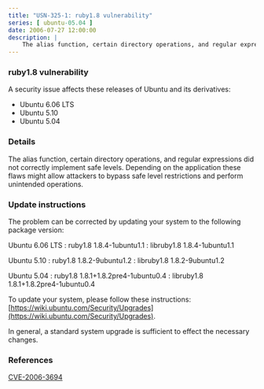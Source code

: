 ```yaml
---
title: "USN-325-1: ruby1.8 vulnerability"
series: [ ubuntu-05.04 ]
date: 2006-07-27 12:00:00
description: |
    The alias function, certain directory operations, and regular expressions did not correctly implement safe levels. Depending on the application these flaws might allow attackers to bypass safe level restrictions and perform unintended operations.
--- 
```

 
### ruby1.8 vulnerability

A security issue affects these releases of Ubuntu and its derivatives:

* Ubuntu 6.06 LTS
* Ubuntu 5.10
* Ubuntu 5.04

### Details

The alias function, certain directory operations, and regular expressions did not correctly implement safe levels. Depending on the application these flaws might allow attackers to bypass safe level restrictions and perform unintended operations.

### Update instructions

The problem can be corrected by updating your system to the following package version:

Ubuntu 6.06 LTS
 : ruby1.8 <span>1.8.4-1ubuntu1.1</span>
 : libruby1.8 <span>1.8.4-1ubuntu1.1</span>

Ubuntu 5.10
 : ruby1.8 <span>1.8.2-9ubuntu1.2</span>
 : libruby1.8 <span>1.8.2-9ubuntu1.2</span>

Ubuntu 5.04
 : ruby1.8 <span>1.8.1+1.8.2pre4-1ubuntu0.4</span>
 : libruby1.8 <span>1.8.1+1.8.2pre4-1ubuntu0.4</span>

To update your system, please follow these instructions: [https://wiki.ubuntu.com/Security/Upgrades](https://wiki.ubuntu.com/Security/Upgrades).

In general, a standard system upgrade is sufficient to effect the necessary changes.

### References

 [CVE-2006-3694](http://people.ubuntu.com/~ubuntu-security/cve/CVE-2006-3694)
 
